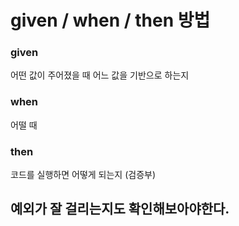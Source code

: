 # given / when / then 방법

### given
어떤 값이 주어졌을 때
어느 값을 기반으로 하는지
### when
어떨 때
### then
코드를 실행하면 어떻게 되는지  (검증부)

## 예외가 잘 걸리는지도 확인해보아야한다.
